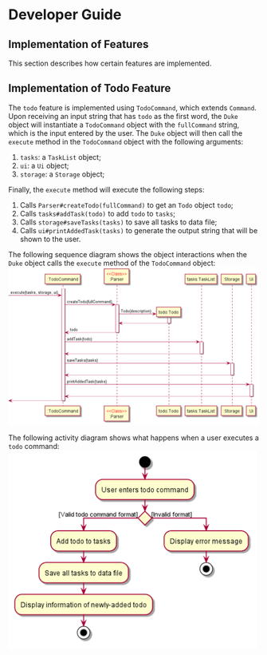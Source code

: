 # Developer Guide

## Implementation of Features
This section describes how certain features are implemented.

## Implementation of Todo Feature
The `todo` feature is implemented using `TodoCommand`, which extends `Command`.
Upon receiving an input string that has `todo` as the first word, the `Duke` object will instantiate a
`TodoCommand` object with the `fullCommand` string, which is the input entered by the user. The `Duke`
object will then call the `execute` method in the `TodoCommand` object with the following arguments:
1. `tasks`: a `TaskList` object;
2. `ui`: a `Ui` object;
3. `storage`: a `Storage` object;

Finally, the `execute` method will execute the following steps:
1. Calls `Parser#createTodo(fullCommand)` to get an `Todo` object `todo`;
2. Calls `tasks#addTask(todo)` to add `todo` to `tasks`;
3. Calls `storage#saveTasks(tasks)` to save all tasks to data file;
4. Calls `ui#printAddedTask(tasks)` to generate the output string that will be shown to the user.

The following sequence diagram shows the object interactions when the `Duke` object calls the `execute` method
of the `TodoCommand` object:
<br><img src="images/TodoSequenceDiagram.png" alt="TodoSequenceDiagram" width="800"/><br>

The following activity diagram shows what happens when a user executes a `todo` command:
<br><img src="images/TodoActivityDiagram.png" alt="TodoActivityDiagram" width="500"/><br>
